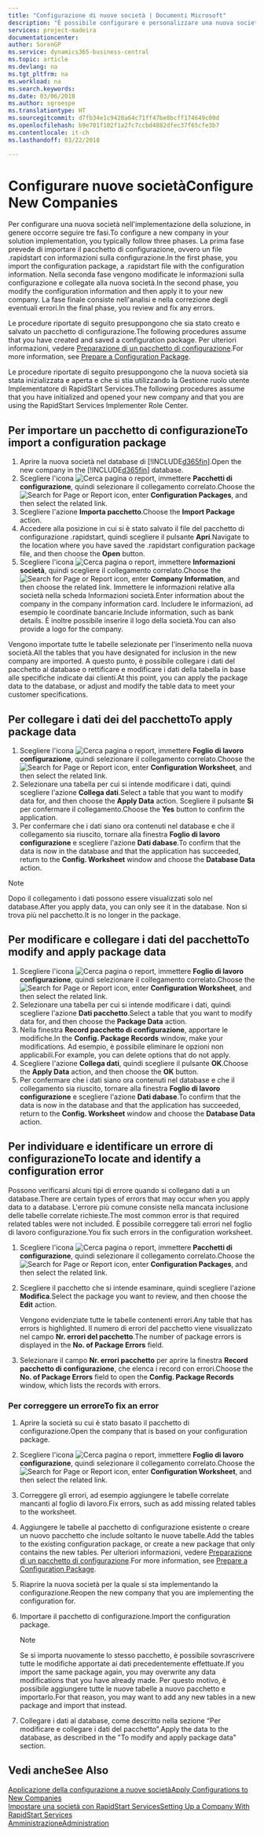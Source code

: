 ```yaml
---
title: "Configurazione di nuove società | Documenti Microsoft"
description: "È possibile configurare e personalizzare una nuova società creata. Per definire i dettagli dell'implementazione, occorre eseguire tre fasi per completare la configurazione."
services: project-madeira
documentationcenter: 
author: SorenGP
ms.service: dynamics365-business-central
ms.topic: article
ms.devlang: na
ms.tgt_pltfrm: na
ms.workload: na
ms.search.keywords: 
ms.date: 03/06/2018
ms.author: sgroespe
ms.translationtype: HT
ms.sourcegitcommit: d7fb34e1c9428a64c71ff47be8bcff174649c00d
ms.openlocfilehash: b9e701f102f1a2fc7ccbd4882dfec37f65cfe3b7
ms.contentlocale: it-ch
ms.lasthandoff: 03/22/2018

---
```

# <a name="configure-new-companies"></a><span data-ttu-id="24a90-104">Configurare nuove società</span><span class="sxs-lookup"><span data-stu-id="24a90-104">Configure New Companies</span></span>
<span data-ttu-id="24a90-105">Per configurare una nuova società nell'implementazione della soluzione, in genere occorre seguire tre fasi.</span><span class="sxs-lookup"><span data-stu-id="24a90-105">To configure a new company in your solution implementation, you typically follow three phases.</span></span> <span data-ttu-id="24a90-106">La prima fase prevede di importare il pacchetto di configurazione, ovvero un file .rapidstart con informazioni sulla configurazione.</span><span class="sxs-lookup"><span data-stu-id="24a90-106">In the first phase, you import the configuration package, a .rapidstart file with the configuration information.</span></span> <span data-ttu-id="24a90-107">Nella seconda fase vengono modificate le informazioni sulla configurazione e collegate alla nuova società.</span><span class="sxs-lookup"><span data-stu-id="24a90-107">In the second phase, you modify the configuration information and then apply it to your new company.</span></span> <span data-ttu-id="24a90-108">La fase finale consiste nell'analisi e nella correzione degli eventuali errori.</span><span class="sxs-lookup"><span data-stu-id="24a90-108">In the final phase, you review and fix any errors.</span></span>  

<span data-ttu-id="24a90-109">Le procedure riportate di seguito presuppongono che sia stato creato e salvato un pacchetto di configurazione.</span><span class="sxs-lookup"><span data-stu-id="24a90-109">The following procedures assume that you have created and saved a configuration package.</span></span> <span data-ttu-id="24a90-110">Per ulteriori informazioni, vedere [Preparazione di un pacchetto di configurazione](admin-how-to-prepare-a-configuration-package.md).</span><span class="sxs-lookup"><span data-stu-id="24a90-110">For more information, see [Prepare a Configuration Package](admin-how-to-prepare-a-configuration-package.md).</span></span>  

<span data-ttu-id="24a90-111">Le procedure riportate di seguito presuppongono che la nuova società sia stata inizializzata e aperta e che si stia utilizzando la Gestione ruolo utente Implementatore di RapidStart Services.</span><span class="sxs-lookup"><span data-stu-id="24a90-111">The following procedures assume that you have initialized and opened your new company and that you are using the RapidStart Services Implementer Role Center.</span></span>

## <a name="to-import-a-configuration-package"></a><span data-ttu-id="24a90-112">Per importare un pacchetto di configurazione</span><span class="sxs-lookup"><span data-stu-id="24a90-112">To import a configuration package</span></span>  
1. <span data-ttu-id="24a90-113">Aprire la nuova società nel database di [!INCLUDE[d365fin](includes/d365fin_md.md)].</span><span class="sxs-lookup"><span data-stu-id="24a90-113">Open the new company in the [!INCLUDE[d365fin](includes/d365fin_md.md)] database.</span></span>  
2. <span data-ttu-id="24a90-114">Scegliere l'icona ![Cerca pagina o report](media/ui-search/search_small.png "icona Cerca pagina o report"), immettere **Pacchetti di configurazione**, quindi selezionare il collegamento correlato.</span><span class="sxs-lookup"><span data-stu-id="24a90-114">Choose the ![Search for Page or Report](media/ui-search/search_small.png "Search for Page or Report icon") icon, enter **Configuration Packages**, and then select the related link.</span></span>  
3. <span data-ttu-id="24a90-115">Scegliere l'azione **Importa pacchetto**.</span><span class="sxs-lookup"><span data-stu-id="24a90-115">Choose the **Import Package** action.</span></span>  
4. <span data-ttu-id="24a90-116">Accedere alla posizione in cui si è stato salvato il file del pacchetto di configurazione .rapidstart, quindi scegliere il pulsante **Apri**.</span><span class="sxs-lookup"><span data-stu-id="24a90-116">Navigate to the location where you have saved the .rapidstart configuration package file, and then choose the **Open** button.</span></span>  
5. <span data-ttu-id="24a90-117">Scegliere l'icona ![Cerca pagina o report](media/ui-search/search_small.png "icona Cerca pagina o report"), immettere **Informazioni società**, quindi scegliere il collegamento correlato.</span><span class="sxs-lookup"><span data-stu-id="24a90-117">Choose the ![Search for Page or Report](media/ui-search/search_small.png "Search for Page or Report icon") icon, enter **Company Information**, and then choose the related link.</span></span> <span data-ttu-id="24a90-118">Immettere le informazioni relative alla società nella scheda Informazioni società.</span><span class="sxs-lookup"><span data-stu-id="24a90-118">Enter information about the company in the company information card.</span></span> <span data-ttu-id="24a90-119">Includere le informazioni, ad esempio le coordinate bancarie.</span><span class="sxs-lookup"><span data-stu-id="24a90-119">Include information, such as bank details.</span></span> <span data-ttu-id="24a90-120">È inoltre possibile inserire il logo della società.</span><span class="sxs-lookup"><span data-stu-id="24a90-120">You can also provide a logo for the company.</span></span>  

<span data-ttu-id="24a90-121">Vengono importate tutte le tabelle selezionate per l'inserimento nella nuova società.</span><span class="sxs-lookup"><span data-stu-id="24a90-121">All the tables that you have designated for inclusion in the new company are imported.</span></span> <span data-ttu-id="24a90-122">A questo punto, è possibile collegare i dati del pacchetto al database o rettificare e modificare i dati della tabella in base alle specifiche indicate dai clienti.</span><span class="sxs-lookup"><span data-stu-id="24a90-122">At this point, you can apply the package data to the database, or adjust and modify the table data to meet your customer specifications.</span></span>  

## <a name="to-apply-package-data"></a><span data-ttu-id="24a90-123">Per collegare i dati dei del pacchetto</span><span class="sxs-lookup"><span data-stu-id="24a90-123">To apply package data</span></span>  
1. <span data-ttu-id="24a90-124">Scegliere l'icona ![Cerca pagina o report](media/ui-search/search_small.png "icona Cerca pagina o report"), immettere **Foglio di lavoro configurazione**, quindi selezionare il collegamento correlato.</span><span class="sxs-lookup"><span data-stu-id="24a90-124">Choose the ![Search for Page or Report](media/ui-search/search_small.png "Search for Page or Report icon") icon, enter **Configuration Worksheet**, and then select the related link.</span></span>  
2. <span data-ttu-id="24a90-125">Selezionare una tabella per cui si intende modificare i dati, quindi scegliere l'azione **Collega dati**.</span><span class="sxs-lookup"><span data-stu-id="24a90-125">Select a table that you want to modify data for, and then choose the **Apply Data** action.</span></span> <span data-ttu-id="24a90-126">Scegliere il pulsante **Sì** per confermare il collegamento.</span><span class="sxs-lookup"><span data-stu-id="24a90-126">Choose the **Yes** button to confirm the application.</span></span>
3. <span data-ttu-id="24a90-127">Per confermare che i dati siano ora contenuti nel database e che il collegamento sia riuscito, tornare alla finestra **Foglio di lavoro configurazione** e scegliere l'azione **Dati dabase**.</span><span class="sxs-lookup"><span data-stu-id="24a90-127">To confirm that the data is now in the database and that the application has succeeded, return to the **Config. Worksheet** window and choose the **Database Data** action.</span></span>  

> [!NOTE]  
>  <span data-ttu-id="24a90-128">Dopo il collegamento i dati possono essere visualizzati solo nel database.</span><span class="sxs-lookup"><span data-stu-id="24a90-128">After you apply data, you can only see it in the database.</span></span> <span data-ttu-id="24a90-129">Non si trova più nel pacchetto.</span><span class="sxs-lookup"><span data-stu-id="24a90-129">It is no longer in the package.</span></span>  

## <a name="to-modify-and-apply-package-data"></a><span data-ttu-id="24a90-130">Per modificare e collegare i dati del pacchetto</span><span class="sxs-lookup"><span data-stu-id="24a90-130">To modify and apply package data</span></span>  
1. <span data-ttu-id="24a90-131">Scegliere l'icona ![Cerca pagina o report](media/ui-search/search_small.png "icona Cerca pagina o report"), immettere **Foglio di lavoro configurazione**, quindi selezionare il collegamento correlato.</span><span class="sxs-lookup"><span data-stu-id="24a90-131">Choose the ![Search for Page or Report](media/ui-search/search_small.png "Search for Page or Report icon") icon, enter **Configuration Worksheet**, and then select the related link.</span></span>  
2. <span data-ttu-id="24a90-132">Selezionare una tabella per cui si intende modificare i dati, quindi scegliere l'azione **Dati pacchetto**.</span><span class="sxs-lookup"><span data-stu-id="24a90-132">Select a table that you want to modify data for, and then choose the **Package Data** action.</span></span>  
3. <span data-ttu-id="24a90-133">Nella finestra **Record pacchetto di configurazione**, apportare le modifiche.</span><span class="sxs-lookup"><span data-stu-id="24a90-133">In the **Config. Package Records** window, make your modifications.</span></span> <span data-ttu-id="24a90-134">Ad esempio, è possibile eliminare le opzioni non applicabili.</span><span class="sxs-lookup"><span data-stu-id="24a90-134">For example, you can delete options that do not apply.</span></span>  
4. <span data-ttu-id="24a90-135">Scegliere l'azione **Collega dati**, quindi scegliere il pulsante **OK**.</span><span class="sxs-lookup"><span data-stu-id="24a90-135">Choose the **Apply Data** action, and then choose the **OK** button.</span></span>  
5. <span data-ttu-id="24a90-136">Per confermare che i dati siano ora contenuti nel database e che il collegamento sia riuscito, tornare alla finestra **Foglio di lavoro configurazione** e scegliere l'azione **Dati dabase**.</span><span class="sxs-lookup"><span data-stu-id="24a90-136">To confirm that the data is now in the database and that the application has succeeded, return to the **Config. Worksheet** window and choose the **Database Data** action.</span></span>  

## <a name="to-locate-and-identify-a-configuration-error"></a><span data-ttu-id="24a90-137">Per individuare e identificare un errore di configurazione</span><span class="sxs-lookup"><span data-stu-id="24a90-137">To locate and identify a configuration error</span></span>  
<span data-ttu-id="24a90-138">Possono verificarsi alcuni tipi di errore quando si collegano dati a un database.</span><span class="sxs-lookup"><span data-stu-id="24a90-138">There are certain types of errors that may occur when you apply data to a database.</span></span> <span data-ttu-id="24a90-139">L'errore più comune consiste nella mancata inclusione delle tabelle correlate richieste.</span><span class="sxs-lookup"><span data-stu-id="24a90-139">The most common error is that required related tables were not included.</span></span> <span data-ttu-id="24a90-140">È possibile correggere tali errori nel foglio di lavoro configurazione.</span><span class="sxs-lookup"><span data-stu-id="24a90-140">You fix such errors in the configuration worksheet.</span></span>

1. <span data-ttu-id="24a90-141">Scegliere l'icona ![Cerca pagina o report](media/ui-search/search_small.png "icona Cerca pagina o report"), immettere **Pacchetti di configurazione**, quindi selezionare il collegamento correlato.</span><span class="sxs-lookup"><span data-stu-id="24a90-141">Choose the ![Search for Page or Report](media/ui-search/search_small.png "Search for Page or Report icon") icon, enter **Configuration Packages**, and then select the related link.</span></span>  
2. <span data-ttu-id="24a90-142">Scegliere il pacchetto che si intende esaminare, quindi scegliere l'azione **Modifica**.</span><span class="sxs-lookup"><span data-stu-id="24a90-142">Select the package you want to review, and then choose the **Edit** action.</span></span>  

    <span data-ttu-id="24a90-143">Vengono evidenziate tutte le tabelle contenenti errori.</span><span class="sxs-lookup"><span data-stu-id="24a90-143">Any table that has errors is highlighted.</span></span> <span data-ttu-id="24a90-144">Il numero di errori del pacchetto viene visualizzato nel campo **Nr. errori del pacchetto**.</span><span class="sxs-lookup"><span data-stu-id="24a90-144">The number of package errors is displayed in the **No. of Package Errors** field.</span></span>  

3. <span data-ttu-id="24a90-145">Selezionare il campo **Nr. errori pacchetto** per aprire la finestra **Record pacchetto di configurazione**, che elenca i record con errori.</span><span class="sxs-lookup"><span data-stu-id="24a90-145">Choose the **No. of Package Errors** field to open the **Config. Package Records** window, which lists the records with errors.</span></span>  

### <a name="to-fix-an-error"></a><span data-ttu-id="24a90-146">Per correggere un errore</span><span class="sxs-lookup"><span data-stu-id="24a90-146">To fix an error</span></span>  
1. <span data-ttu-id="24a90-147">Aprire la società su cui è stato basato il pacchetto di configurazione.</span><span class="sxs-lookup"><span data-stu-id="24a90-147">Open the company that is based on your configuration package.</span></span>  
2. <span data-ttu-id="24a90-148">Scegliere l'icona ![Cerca pagina o report](media/ui-search/search_small.png "icona Cerca pagina o report"), immettere **Foglio di lavoro configurazione**, quindi selezionare il collegamento correlato.</span><span class="sxs-lookup"><span data-stu-id="24a90-148">Choose the ![Search for Page or Report](media/ui-search/search_small.png "Search for Page or Report icon") icon, enter **Configuration Worksheet**, and then select the related link.</span></span>  
3. <span data-ttu-id="24a90-149">Correggere gli errori, ad esempio aggiungere le tabelle correlate mancanti al foglio di lavoro.</span><span class="sxs-lookup"><span data-stu-id="24a90-149">Fix errors, such as add missing related tables to the worksheet.</span></span>  
4. <span data-ttu-id="24a90-150">Aggiungere le tabelle al pacchetto di configurazione esistente o creare un nuovo pacchetto che include soltanto le nuove tabelle.</span><span class="sxs-lookup"><span data-stu-id="24a90-150">Add the tables to the existing configuration package, or create a new package that only contains the new tables.</span></span> <span data-ttu-id="24a90-151">Per ulteriori informazioni, vedere [Preparazione di un pacchetto di configurazione](admin-how-to-prepare-a-configuration-package.md).</span><span class="sxs-lookup"><span data-stu-id="24a90-151">For more information, see [Prepare a Configuration Package](admin-how-to-prepare-a-configuration-package.md).</span></span>  
5. <span data-ttu-id="24a90-152">Riaprire la nuova società per la quale si sta implementando la configurazione.</span><span class="sxs-lookup"><span data-stu-id="24a90-152">Reopen the new company that you are implementing the configuration for.</span></span>  
6. <span data-ttu-id="24a90-153">Importare il pacchetto di configurazione.</span><span class="sxs-lookup"><span data-stu-id="24a90-153">Import the configuration package.</span></span>  

    > [!NOTE]  
    >  <span data-ttu-id="24a90-154">Se si importa nuovamente lo stesso pacchetto, è possibile sovrascrivere tutte le modifiche apportate ai dati precedentemente effettuate.</span><span class="sxs-lookup"><span data-stu-id="24a90-154">If you import the same package again, you may overwrite any data modifications that you have already made.</span></span> <span data-ttu-id="24a90-155">Per questo motivo, è possibile aggiungere tutte le nuove tabelle a nuovo pacchetto e importarlo.</span><span class="sxs-lookup"><span data-stu-id="24a90-155">For that reason, you may want to add any new tables in a new package and import that instead.</span></span>  

7. <span data-ttu-id="24a90-156">Collegare i dati al database, come descritto nella sezione “Per modificare e collegare i dati del pacchetto".</span><span class="sxs-lookup"><span data-stu-id="24a90-156">Apply the data to the database, as described in the "To modify and apply package data" section.</span></span>

## <a name="see-also"></a><span data-ttu-id="24a90-157">Vedi anche</span><span class="sxs-lookup"><span data-stu-id="24a90-157">See Also</span></span>  
[<span data-ttu-id="24a90-158">Applicazione della configurazione a nuove società</span><span class="sxs-lookup"><span data-stu-id="24a90-158">Apply Configurations to New Companies</span></span>](admin-apply-configuration-to-new-companies.md)  
[<span data-ttu-id="24a90-159">Impostare una società con RapidStart Services</span><span class="sxs-lookup"><span data-stu-id="24a90-159">Setting Up a Company With RapidStart Services</span></span>](admin-set-up-a-company-with-rapidstart.md)  
[<span data-ttu-id="24a90-160">Amministrazione</span><span class="sxs-lookup"><span data-stu-id="24a90-160">Administration</span></span>](admin-setup-and-administration.md)

